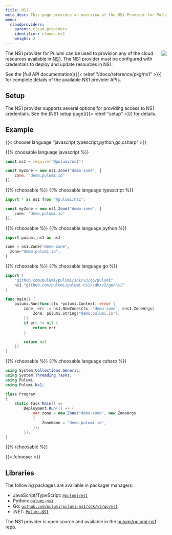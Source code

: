 ```yaml
---
title: NS1
meta_desc: This page provides an overview of the NS1 Provider for Pulumi.
menu:
  cloudproviders:
    parent: cloud-providers
    identifier: clouds-ns1
    weight: 2
---
```


<img src="/logos/tech/ns1.png" align="right" class="h-16 px-8 pb-4">

The NS1 provider for Pulumi can be used to provision any of the cloud resources available in [NS1](https://www.ns1.com/).
The NS1 provider must be configured with credentials to deploy and update resources in NS1.

See the [full API documentation]({{< relref "/docs/reference/pkg/ns1" >}}) for complete details of the available NS1 provider APIs.

## Setup

The NS1 provider supports several options for providing access to NS1 credentials.  See the [NS1 setup page]({{< relref "setup" >}}) for details.

## Example

{{< chooser language "javascript,typescript,python,go,csharp" >}}

{{% choosable language javascript %}}

```javascript
const ns1 = require("@pulumi/ns1")

const myZone = new ns1.Zone("demo-zone", {
    zone: "demo.pulumi.io"
});
```

{{% /choosable %}}
{{% choosable language typescript %}}

```typescript
import * as ns1 from "@pulumi/ns1";

const myZone = new ns1.Zone("demo-zone", {
    zone: "demo.pulumi.io"
});
```

{{% /choosable %}}
{{% choosable language python %}}

```python
import pulumi_ns1 as ns1

zone = ns1.Zone("demo-zone",
  zone="demo.pulumi.io",
)
```

{{% /choosable %}}
{{% choosable language go %}}

```go
import (
	"github.com/pulumi/pulumi/sdk/v3/go/pulumi"
	ns1 "github.com/pulumi/pulumi-ns1/sdk/v2/go/ns1"
)

func main() {
	pulumi.Run(func(ctx *pulumi.Context) error {
		zone, err := ns1.NewZone(ctx, "demo-zone", &ns1.ZoneArgs{
			Zone: pulumi.String("demo.pulumi.io"),
		})
		if err != nil {
			return err
		}

		return nil
	})
}

```

{{% /choosable %}}
{{% choosable language csharp %}}

```csharp
using System.Collections.Generic;
using System.Threading.Tasks;
using Pulumi;
using Pulumi.Ns1;

class Program
{
    static Task Main() =>
        Deployment.Run(() => {
            var zone = new Zone("demo-zone", new ZoneArgs
            {
                ZoneName = "demo.pulumi.io",
            });
        });
}
```

{{% /choosable %}}

{{< /chooser >}}

## Libraries

The following packages are available in packager managers:

* JavaScript/TypeScript: [`@pulumi/ns1`](https://www.npmjs.com/package/@pulumi/ns1)
* Python: [`pulumi-ns1`](https://pypi.org/project/pulumi-ns1/)
* Go: [`github.com/pulumi/pulumi-ns1/sdk/v2/go/ns1`](https://github.com/pulumi/pulumi-ns1)
* .NET: [`Pulumi.NS1`](https://www.nuget.org/packages/Pulumi.Ns1)

The NS1 provider is open source and available in the [pulumi/pulumi-ns1](https://github.com/pulumi/pulumi-ns1) repo.
